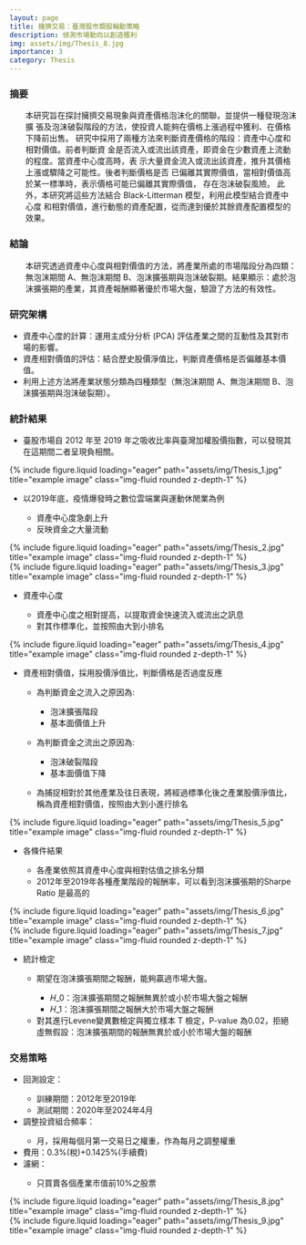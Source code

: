```yaml
---
layout: page
title: 擁擠交易：臺灣股市類股輪動策略
description: 偵測市場動向以創造獲利
img: assets/img/Thesis_8.jpg
importance: 3
category: Thesis
---
```


<div class = "Abstract">
    <h3>摘要</h3>
    <div class="characteristics" style="margin-left: 2em">
    本研究旨在探討擁擠交易現象與資產價格泡沫化的關聯，並提供一種發現泡沫擴
    張及泡沫破裂階段的方法，使投資人能夠在價格上漲過程中獲利、在價格下降前出售。
    研究中採用了兩種方法來判斷資產價格的階段：資產中心度和相對價值。前者判斷資
    金是否流入或流出該資產，即資金在少數資產上流動的程度。當資產中心度高時，表
    示大量資金流入或流出該資產，推升其價格上漲或驟降之可能性。後者判斷價格是否
    已偏離其實際價值，當相對價值高於某一標準時，表示價格可能已偏離其實際價值，
    存在泡沫破裂風險。
    此外，本研究將這些方法結合 Black-Litterman 模型，利用此模型結合資產中心度
    和相對價值，進行動態的資產配置，從而達到優於其餘資產配置模型的效果。
    </div>
</div>

<div class="Conclusion">
    <h3>結論</h3>
    <div class="characteristics" style="margin-left: 2em">
        本研究透過資產中心度與相對價值的方法，將產業所處的市場階段分為四類：無泡沫期間 A、無泡沫期間 B、泡沫擴張期與泡沫破裂期。結果顯示：處於泡沫擴張期的產業，其資產報酬顯著優於市場大盤，驗證了方法的有效性。
    </div>
</div>
<div class="Structure">
    <h3>研究架構</h3>
        <ul>
        <li>資產中心度的計算：運用主成分分析 (PCA) 評估產業之間的互動性及其對市場的影響。</li>
        <li>資產相對價值的評估：結合歷史股價淨值比，判斷資產價格是否偏離基本價值。</li>
        <li>利用上述方法將產業狀態分類為四種類型（無泡沫期間 A、無泡沫期間 B、泡沫擴張期與泡沫破裂期）。</li>
        </ul>
</div>
<div class="Statistics">
    <h3>統計結果</h3>
    <ul><li>臺股市場自 2012 年至 2019 年之吸收比率與臺灣加權股價指數，可以發現其在這期間二者呈現負相關。</li></ul>
    <div class="col-sm mt-3 mt-md-0">
        {% include figure.liquid loading="eager" path="assets/img/Thesis_1.jpg" title="example image" class="img-fluid rounded z-depth-1" %}
    </div>
    <ul>
    <li>以2019年底，疫情爆發時之數位雲端業與運動休閒業為例</li>
    <ul><li>資產中心度急劇上升</li>
        <li>反映資金之大量流動</li></ul>
    </ul>
    <div class="row">
        <div class="col-sm mt-3 mt-md-0">
            {% include figure.liquid loading="eager" path="assets/img/Thesis_2.jpg" title="example image" class="img-fluid rounded z-depth-1" %}
        </div>
        <div class="col-sm mt-3 mt-md-0">
            {% include figure.liquid loading="eager" path="assets/img/Thesis_3.jpg" title="example image" class="img-fluid rounded z-depth-1" %}
        </div>
    </div>
    <ul><li>資產中心度</li>
        <ul><li>資產中心度之相對提高，以提取資金快速流入或流出之訊息</li>
        <li>對其作標準化，並按照由大到小排名</li></ul>
    </ul>
    <div class="col-sm mt-3 mt-md-0">
        {% include figure.liquid loading="eager" path="assets/img/Thesis_4.jpg" title="example image" class="img-fluid rounded z-depth-1" %}
    </div>
    <ul><li>資產相對價值，採用股價淨值比，判斷價格是否過度反應</li>
        <ul>
            <li>為判斷資金之流入之原因為:</li>
            <ul><li>泡沫擴張階段</li>
                <li>基本面價值上升</li>
            </ul>
        </ul>
        <ul><li>為判斷資金之流出之原因為:</li>
            <ul><li>泡沫破裂階段</li>
                <li>基本面價值下降</li>
            </ul>
        </ul>
        <ul><li>為捕捉相對於其他產業及往日表現，將經過標準化後之產業股價淨值比，稱為資產相對價值，按照由大到小進行排名</li>
        </ul>
        </ul>
    <div class="col-sm mt-3 mt-md-0">
        {% include figure.liquid loading="eager" path="assets/img/Thesis_5.jpg" title="example image" class="img-fluid rounded z-depth-1" %}
    </div>
    <ul>
    <li>各條件結果</li>
    <ul><li>各產業依照其資產中心度與相對估值之排名分類</li>
        <li>2012年至2019年各種產業階段的報酬率，可以看到泡沫擴張期的Sharpe Ratio 是最高的</li>
    </ul>
    </ul>
    <div class="row">
        <div class="col-sm mt-3 mt-md-0">
            {% include figure.liquid loading="eager" path="assets/img/Thesis_6.jpg" title="example image" class="img-fluid rounded z-depth-1" %}
        </div>
        <div class="col-sm mt-3 mt-md-0">
            {% include figure.liquid loading="eager" path="assets/img/Thesis_7.jpg" title="example image" class="img-fluid rounded z-depth-1" %}
        </div>
    </div>
    <ul>
        <li>統計檢定</li>
        <ul>
            <li>期望在泡沫擴張期間之報酬，能夠贏過市場大盤。</li>
            <ul>
                <li>𝐻_0：泡沫擴張期間之報酬無異於或小於市場大盤之報酬</li>
                <li>𝐻_1：泡沫擴張期間之報酬大於市場大盤之報酬</li>
            </ul>
            <li>對其進行Levene變異數檢定與獨立樣本 T 檢定，P-value 為0.02，拒絕虛無假設：泡沫擴張期間的報酬無異於或小於市場大盤的報酬</li>
        </ul>    
    </ul>
    <h3>交易策略</h3>
    <ul>
        <li>回測設定：</li>
        <ul>
            <li>訓練期間：2012年至2019年</li>
            <li>測試期間：2020年至2024年4月</li>
        </ul>
        <li>調整投資組合頻率：</li>
            <ul>
                <li>月，採用每個月第一交易日之權重，作為每月之調整權重</li>
            </ul>
        <li>費用：0.3%(稅)+0.1425%(手續費)</li>
        <li>濾網：</li>
            <ul>
                <li>只買賣各個產業市值前10%之股票</li>
            </ul>
    </ul>
    <div class="col-sm mt-3 mt-md-0">
        {% include figure.liquid loading="eager" path="assets/img/Thesis_8.jpg" title="example image" class="img-fluid rounded z-depth-1" %}
    </div>
    <div class="col-sm mt-3 mt-md-0">
        {% include figure.liquid loading="eager" path="assets/img/Thesis_9.jpg" title="example image" class="img-fluid rounded z-depth-1" %}
    </div>
</div>
